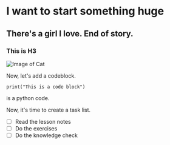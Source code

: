 # I want to start something huge

## There's a girl I love. End of story.

### This is H3


![Image of Cat]([https://octodex.github.com/images/yaktocat.png](https://hips.hearstapps.com/hmg-prod/images/cute-cat-photos-1593441022.jpg?crop=1.00xw:0.753xh;0,0.153xh&resize=1200:*))


Now, let's add a codeblock.

```
print("This is a code block")
```
is a python code.

Now, it's time to create a task list.


- [ ] Read the lesson notes
- [ ] Do the exercises
- [ ] Do the knowledge check
